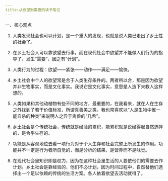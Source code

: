 ```yaml
---
title:从欲望到需要的读书笔记
---
```


一、核心观点

1. 人类发现社会也可以计划，是一个重大的发现，也就是说人类已走出了乡土性的社会了。

2. 在乡土社会人可以靠欲望去行事，而在现代社会中欲望并不能做人们行为的指导了，发生“需要”，因之有“计划”。

3. 人类行为的过程：欲望——紧张——动作——满足——愉快。

4. 乡土社会中个人的欲望常是合于人类生存条件的。两者所以合，那是因为欲望并非生物事实，而是文化事实。我说它是文化事实，意思是人造下来教人这样想的。

5. 人类如果和其他动植物有些不同的地方，最重要的，在我看来，就在人在生存之外找到了若干价值标准，所谓真善美之类。我也常喜欢以“人是生物中惟一能自杀的种类”来说明人之异于禽兽的“几希”。

6. 乡土社会是个传统社会，传统就是经验的累积，能累积就是说经得起自然选择的，是合乎生存的。

7. 功能是从客观地位去看一项行为对于个人生存和社会完整上所发生的作用。功能并不一定是行为者所自觉的，而是分析的结果，是营养而不是味觉。

8. 在现代社会里知识即是权力，因为在这种社会里生活的人要依他们的需要去作计划。乡土社会是靠经验的，他们不必计划，因为时间过程中，自然替他们选择出一个足以依赖的传统的生活方案。各人依着欲望去活动就得了。
